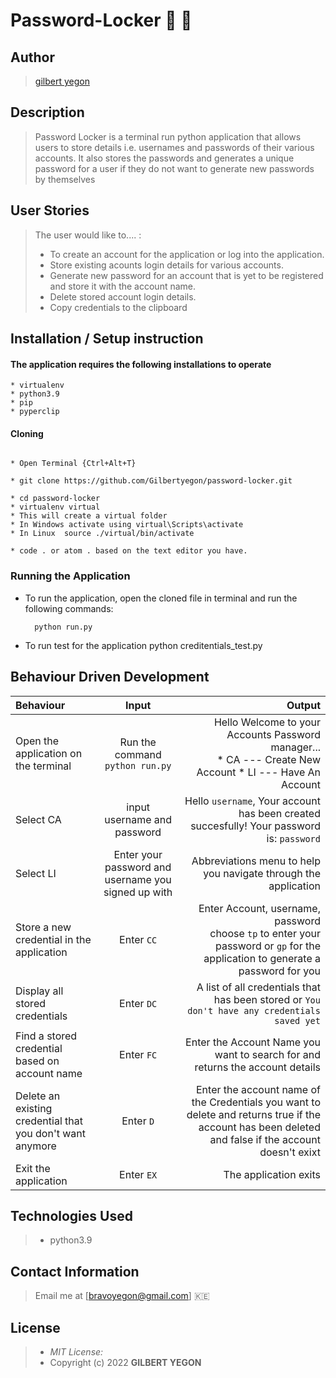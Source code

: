 # Password-Locker :closed_lock_with_key: :key:
## Author

> [gilbert yegon](https://github.com/Gilbertyegon/password-locker.git)

## Description

> Password Locker is a terminal run python application that allows users to store details i.e. usernames and passwords of their various accounts. It also stores the passwords and generates a unique password for a user if they do not want to generate new passwords by themselves

## User Stories
> The user would like to.... :
> * To create an account for the application or log into the application.
> * Store existing acounts login details for various accounts.
> * Generate new password for an account that is yet to be registered and store it with the account name.   
> * Delete stored account login details.
> * Copy credentials to the clipboard


## Installation / Setup instruction

#### The application requires the following installations to operate 
```
* virtualenv
* python3.9
* pip
* pyperclip
```

#### Cloning

```

* Open Terminal {Ctrl+Alt+T}

* git clone https://github.com/Gilbertyegon/password-locker.git

* cd password-locker
* virtualenv virtual
* This will create a virtual folder
* In Windows activate using virtual\Scripts\activate
* In Linux  source ./virtual/bin/activate

* code . or atom . based on the text editor you have.
```

### Running the Application
* To run the application, open the cloned file in terminal and run the following commands:

        
        python run.py
* To run test for the application
        python creditentials_test.py

## Behaviour Driven Development
| Behaviour | Input | Output |
| :---------------- | :---------------: | ------------------: |
|Open the application on the terminal | Run the command ```python run.py```|Hello Welcome to your Accounts Password manager... <br>* CA ---  Create New Account * LI ---  Have An Account |
|Select  CA| input username and password| Hello ```username```, Your account has been created succesfully! Your password is: ```password```|
|Select LI  | Enter your password and username you signed up with| Abbreviations menu to help you navigate through the application|
|Store a new credential in the application| Enter ```CC```|Enter Account, username, password<br>choose ```tp``` to enter your password or ```gp``` for the application to generate a password for you |
|Display all stored credentials | Enter ```DC```|A list of all credentials that has been stored or ```You don't have any credentials saved yet``` |
|Find a stored credential based on account name|Enter ```FC```| Enter the Account Name you want to search for and returns the account details|
|Delete an existing credential that you don't want anymore|Enter ```D```|Enter the account name of the Credentials you want to delete and returns true if the account has been deleted and false if the account doesn't exixt|
|Exit the application| Enter ```EX```| The application exits|

## Technologies Used

> * python3.9


## Contact Information 
> Email  me at [bravoyegon@gmail.com] :kenya:

## License
> * *MIT License:*
> * Copyright (c) 2022 **GILBERT YEGON**
